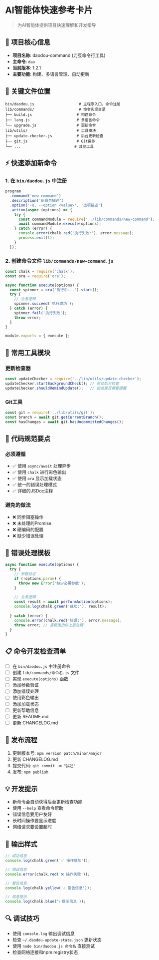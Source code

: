 # AI智能体快速参考卡片

> 为AI智能体提供项目快速理解和开发指导

## 🎯 项目核心信息

- **项目名称**: daodou-command (刀豆命令行工具)
- **主命令**: `dao`
- **当前版本**: 1.2.1
- **主要功能**: 构建、多语言管理、自动更新

## 📁 关键文件位置

```
bin/daodou.js                    # 主程序入口，命令注册
lib/commands/                    # 命令实现目录
├── build.js                    # 构建命令
├── lang.js                     # 多语言命令  
└── upgrade.js                  # 更新命令
lib/utils/                      # 工具模块
├── update-checker.js           # 后台更新检查
├── git.js                      # Git操作
└── ...                        # 其他工具
```

## ⚡ 快速添加新命令

### 1. 在 `bin/daodou.js` 中注册
```javascript
program
  .command('new-command')
  .description('新命令描述')
  .option('-o, --option <value>', '选项描述')
  .action(async (options) => {
    try {
      const commandModule = require('../lib/commands/new-command');
      await commandModule.execute(options);
    } catch (error) {
      console.error(chalk.red('执行失败:'), error.message);
      process.exit(1);
    }
  });
```

### 2. 创建命令文件 `lib/commands/new-command.js`
```javascript
const chalk = require('chalk');
const ora = require('ora');

async function execute(options) {
  const spinner = ora('执行中...').start();
  try {
    // 业务逻辑
    spinner.succeed('执行成功');
  } catch (error) {
    spinner.fail('执行失败');
    throw error;
  }
}

module.exports = { execute };
```

## 🔧 常用工具模块

### 更新检查器
```javascript
const updateChecker = require('../lib/utils/update-checker');
updateChecker.startBackgroundCheck(); // 启动后台检查
updateChecker.shouldRemindUpdate();   // 检查是否需要提醒
```

### Git工具
```javascript
const git = require('../lib/utils/git');
const branch = await git.getCurrentBranch();
const hasChanges = await git.hasUncommittedChanges();
```

## 📝 代码规范要点

### 必须遵循
- ✅ 使用 `async/await` 处理异步
- ✅ 使用 `chalk` 进行彩色输出
- ✅ 使用 `ora` 显示加载状态
- ✅ 统一的错误处理模式
- ✅ 详细的JSDoc注释

### 避免的做法
- ❌ 同步阻塞操作
- ❌ 未处理的Promise
- ❌ 硬编码的配置
- ❌ 缺少错误处理

## 🚨 错误处理模板

```javascript
async function execute(options) {
  try {
    // 参数验证
    if (!options.param) {
      throw new Error('缺少必需参数');
    }
    
    // 业务逻辑
    const result = await performAction(options);
    console.log(chalk.green('成功:'), result);
    
  } catch (error) {
    console.error(chalk.red('错误:'), error.message);
    throw error; // 重新抛出供上层处理
  }
}
```

## 📋 命令开发检查清单

- [ ] 在 `bin/daodou.js` 中注册命令
- [ ] 创建 `lib/commands/命令名.js` 文件
- [ ] 实现 `execute(options)` 函数
- [ ] 添加参数验证
- [ ] 添加错误处理
- [ ] 使用彩色输出
- [ ] 添加加载状态
- [ ] 更新帮助信息
- [ ] 更新 README.md
- [ ] 更新 CHANGELOG.md

## 🔄 发布流程

1. 更新版本号: `npm version patch/minor/major`
2. 更新 CHANGELOG.md
3. 提交代码: `git commit -m "描述"`
4. 发布: `npm publish`

## 💡 开发提示

- 新命令会自动获得后台更新检查功能
- 使用 `--help` 查看命令帮助
- 错误信息要用户友好
- 长时间操作要显示进度
- 网络请求要设置超时

## 🎨 输出样式

```javascript
// 成功信息
console.log(chalk.green('✅ 操作成功'));

// 错误信息  
console.error(chalk.red('❌ 操作失败'));

// 警告信息
console.log(chalk.yellow('⚠️ 警告信息'));

// 信息提示
console.log(chalk.blue('ℹ️ 提示信息'));
```

## 🔍 调试技巧

- 使用 `console.log` 输出调试信息
- 检查 `~/.daodou-update-state.json` 更新状态
- 使用 `node bin/daodou.js 命令名` 直接测试
- 检查网络连接和npm registry状态

